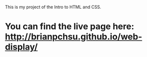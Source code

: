 This is my project of the Intro to HTML and CSS. 

You can find the live page here: http://brianpchsu.github.io/web-display/
===========
